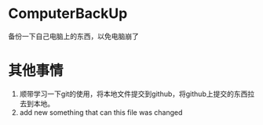 # ComputerBackUp
备份一下自己电脑上的东西，以免电脑崩了
# 其他事情
1. 顺带学习一下git的使用，将本地文件提交到github，将github上提交的东西拉去到本地。
1. add new something that can  this file was changed
